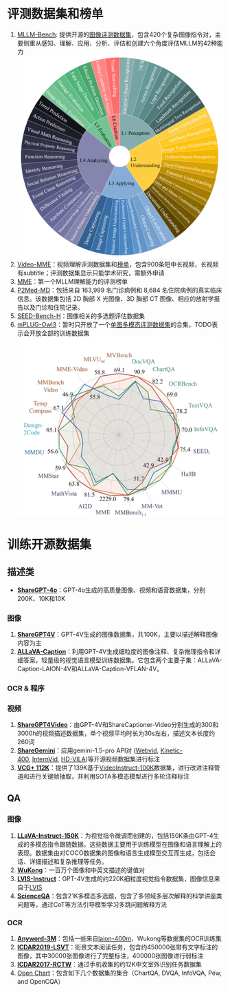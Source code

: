 # 评测数据集和榜单
1. [MLLM-Bench](https://github.com/FreedomIntelligence/MLLM-Bench/tree/main): 提供开源的[图像评测数据集](https://github.com/FreedomIntelligence/MLLM-Bench/tree/main/data)，包含420个复杂图像指令对，主要侧重从感知、理解、应用、分析、评估和创建六个角度评估MLLM的42种能力![](MLLM-Research/Pasted%20image%2020240910103410.png)
2. [Video-MME](https://video-mme.github.io/home_page.html#leaderboard)：视频理解评测数据集和[榜单](https://video-mme.github.io/home_page.html#leaderboard)，包含900条短中长视频，长视频有subtitle；评测数据集显示只能学术研究，需额外申请
3. [MME](https://github.com/BradyFU/Awesome-Multimodal-Large-Language-Models/tree/Evaluation)：第一个MLLM理解能力的评测榜单
4. [P2Med-MD](https://arxiv.org/abs/2409.02608)：包括来自 163,999 名门诊病例和 8,684 名住院病例的真实临床信息。该数据集包括 2D 胸部 X 光图像、3D 胸部 CT 图像、相应的放射学报告以及门诊和住院记录。
5. [SEED-Bench-H](https://huggingface.co/datasets/AILab-CVC/SEED-Bench-H)：图像相关的多选题评估数据集
6. [mPLUG-Owl3](https://github.com/X-PLUG/mPLUG-Owl/tree/main/mPLUG-Owl3)：暂时只开放了一个[单图多模态评测数据集](https://huggingface.co/datasets/StarBottle/mPLUG-Owl3-Evaluation)的合集，TODO表示会开放全部的训练数据集
![](MLLM-Research/QQ_1726197346047.png)
# 训练开源数据集
## 描述类
- [**ShareGPT-4o**](https://huggingface.co/datasets/OpenGVLab/ShareGPT-4o/tree/main)：GPT-4o生成的高质量图像、视频和语音数据集，分别200K、10K和10K

### 图像
1. [**ShareGPT4V**](https://huggingface.co/datasets/Lin-Chen/ShareGPT4V)：GPT-4V生成的图像数据集，共100K，主要以描述解释图像内容为主
2. [**ALLaVA-Caption**](https://huggingface.co/datasets/FreedomIntelligence/ALLaVA-4V)：利用GPT-4V生成细粒度的图像注释、复杂推理指令和详细答案，轻量级的视觉语言模型训练数据集。它包含两个主要子集：ALLaVA-Caption-LAION-4V和ALLaVA-Caption-VFLAN-4V。

### OCR & 程序

### 视频
1. [**ShareGPT4Video**](https://huggingface.co/datasets/ShareGPT4Video/ShareGPT4Video)：由GPT-4V和ShareCaptioner-Video分别生成的300和3000h的视频描述数据集，单个视频平均时长为30s左右，描述文本长度约260词
2. [**ShareGemini**](https://huggingface.co/datasets/Share14/ShareGemini)：应用gemini-1.5-pro API对 ([Webvid](https://github.com/m-bain/webvid), [Kinetic-400](https://github.com/cvdfoundation/kinetics-dataset), [InternVid](https://github.com/OpenGVLab/InternVideo/tree/main/Data/InternVid), [HD-VILA](https://github.com/microsoft/XPretrain/tree/main/hd-vila-100m))等开源视频数据集进行标注
3. [**VCG+ 112K**](https://huggingface.co/datasets/MBZUAI/VCG-plus_112K)：提供了139K基于[VideoInstruct-100K](https://huggingface.co/datasets/MBZUAI/VideoInstruct-100K)数据集，进行改进注释管道和进行关键帧抽取，并利用SOTA多模态模型进行多轮注释标注

## QA
### 图像
1. [**LLaVA-Instruct-150K**](https://huggingface.co/datasets/liuhaotian/LLaVA-Instruct-150K)：为视觉指令微调而创建的，包括150K条由GPT-4生成的多模态指令跟随数据。这些数据主要用于训练模型在图像和语言理解上的表现。数据集由对COCO数据集的图像和语言生成模型交互而生成，包括会话、详细描述和复杂推理等任务。
2. [**WuKong**](https://arxiv.org/abs/2202.06767)：一百万个图像和中英文描述的键值对
3. [**LVIS-Instruct**](https://huggingface.co/datasets/X2FD/LVIS-Instruct4V)：GPT-4V生成的约220K细粒度视觉指令数据集，图像信息来自于[LVIS](https://www.lvisdataset.org/dataset)
4. [**ScienceQA**](https://huggingface.co/datasets/derek-thomas/ScienceQA)：包含21K多模态多选题，包含了多领域多层次解释的科学讲座类问题等，通过CoT等方法引导模型学习多跳问题解释方法

### OCR
1. [**Anyword-3M**](https://modelscope.cn/datasets/iic/AnyWord-3M)：包括一些来自[laion-400m](https://laion.ai/blog/laion-400-open-dataset/)、Wukong等数据集的OCR训练集
2. [**ICDAR2019-LSVT**](https://rrc.cvc.uab.es/?ch=16&com=downloads)：街景文本阅读任务，包含约450000张带有文字标注的图像，其中30000张图像进行了完整标注，400000张图像进行弱标注
3. [**ICDAR2017-RCTW**](https://rctw.vlrlab.net/dataset)：通过手机收集的约12K中文室外识别任务数据集
4. [Open Chart]()：包含如下几个数据集的集合（ChartQA, DVQA, InfoVQA, Pew, and OpenCQA）